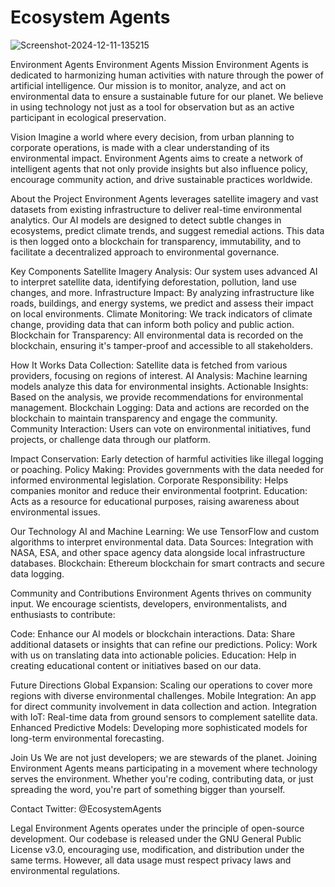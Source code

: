 # Ecosystem Agents

![Screenshot-2024-12-11-135215](https://github.com/user-attachments/assets/1023c3af-1120-4b1b-9984-cadebb8cbaed)

Environment Agents
Environment Agents
Mission
Environment Agents is dedicated to harmonizing human activities with nature through the power of artificial intelligence. Our mission is to monitor, analyze, and act on environmental data to ensure a sustainable future for our planet. We believe in using technology not just as a tool for observation but as an active participant in ecological preservation.

Vision
Imagine a world where every decision, from urban planning to corporate operations, is made with a clear understanding of its environmental impact. Environment Agents aims to create a network of intelligent agents that not only provide insights but also influence policy, encourage community action, and drive sustainable practices worldwide.

About the Project
Environment Agents leverages satellite imagery and vast datasets from existing infrastructure to deliver real-time environmental analytics. Our AI models are designed to detect subtle changes in ecosystems, predict climate trends, and suggest remedial actions. This data is then logged onto a blockchain for transparency, immutability, and to facilitate a decentralized approach to environmental governance.

Key Components
Satellite Imagery Analysis: Our system uses advanced AI to interpret satellite data, identifying deforestation, pollution, land use changes, and more.
Infrastructure Impact: By analyzing infrastructure like roads, buildings, and energy systems, we predict and assess their impact on local environments.
Climate Monitoring: We track indicators of climate change, providing data that can inform both policy and public action.
Blockchain for Transparency: All environmental data is recorded on the blockchain, ensuring it's tamper-proof and accessible to all stakeholders.

How It Works
Data Collection: Satellite data is fetched from various providers, focusing on regions of interest.
AI Analysis: Machine learning models analyze this data for environmental insights.
Actionable Insights: Based on the analysis, we provide recommendations for environmental management.
Blockchain Logging: Data and actions are recorded on the blockchain to maintain transparency and engage the community.
Community Interaction: Users can vote on environmental initiatives, fund projects, or challenge data through our platform.

Impact
Conservation: Early detection of harmful activities like illegal logging or poaching.
Policy Making: Provides governments with the data needed for informed environmental legislation.
Corporate Responsibility: Helps companies monitor and reduce their environmental footprint.
Education: Acts as a resource for educational purposes, raising awareness about environmental issues.

Our Technology
AI and Machine Learning: We use TensorFlow and custom algorithms to interpret environmental data.
Data Sources: Integration with NASA, ESA, and other space agency data alongside local infrastructure databases.
Blockchain: Ethereum blockchain for smart contracts and secure data logging.

Community and Contributions
Environment Agents thrives on community input. We encourage scientists, developers, environmentalists, and enthusiasts to contribute:

Code: Enhance our AI models or blockchain interactions.
Data: Share additional datasets or insights that can refine our predictions.
Policy: Work with us on translating data into actionable policies.
Education: Help in creating educational content or initiatives based on our data.

Future Directions
Global Expansion: Scaling our operations to cover more regions with diverse environmental challenges.
Mobile Integration: An app for direct community involvement in data collection and action.
Integration with IoT: Real-time data from ground sensors to complement satellite data.
Enhanced Predictive Models: Developing more sophisticated models for long-term environmental forecasting.

Join Us
We are not just developers; we are stewards of the planet. Joining Environment Agents means participating in a movement where technology serves the environment. Whether you're coding, contributing data, or just spreading the word, you're part of something bigger than yourself.

Contact
Twitter: @EcosystemAgents

Legal
Environment Agents operates under the principle of open-source development. Our codebase is released under the GNU General Public License v3.0, encouraging use, modification, and distribution under the same terms. However, all data usage must respect privacy laws and environmental regulations.
